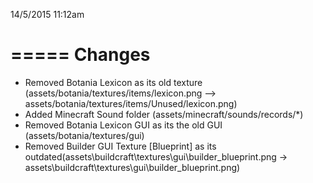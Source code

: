 14/5/2015 11:12am

=====
Changes
=====

* Removed Botania Lexicon as its old texture (assets/botania/textures/items/lexicon.png --> assets/botania/textures/items/Unused/lexicon.png)
* Added Minecraft Sound folder (assets/minecraft/sounds/records/*)
* Removed Botania Lexicon GUI as its the old GUI (assets/botania/textures/gui)
* Removed Builder GUI Texture [Blueprint] as its outdated(assets\buildcraft\textures\gui\builder_blueprint.png -> assets\buildcraft\textures\gui\builder_blueprint.png)